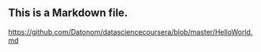## This is a Markdown file.
https://github.com/Datonom/datasciencecoursera/blob/master/HelloWorld.md
